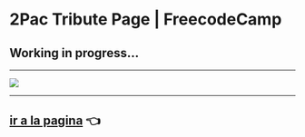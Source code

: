 # 2Pac Tribute Page | FreecodeCamp

## Working in progress...
---

![](https://i.imgur.com/6yWhV9k.jpg)
 
 ---

 ## [ir a la pagina](https://2pac-tribute-page-fcc.netlify.app/) 👈


